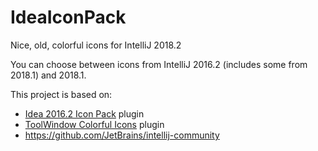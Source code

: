 # IdeaIconPack
Nice, old, colorful icons for IntelliJ 2018.2

You can choose between icons from IntelliJ 2016.2 (includes some from 2018.1) and 2018.1. 


This project is based on:
- [Idea 2016.2 Icon Pack](https://plugins.jetbrains.com/plugin/7285-idea-2016-2-icon-pack) plugin 
- [ToolWindow Colorful Icons](https://plugins.jetbrains.com/plugin/10863-toolwindow-colorful-icons) plugin 
- https://github.com/JetBrains/intellij-community
